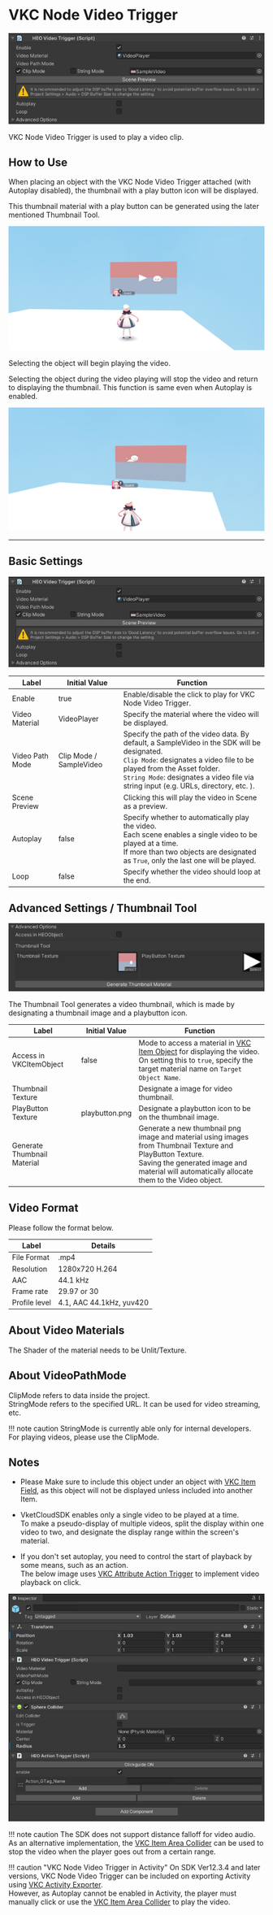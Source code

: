 # VKC Node Video Trigger

![HEOVideoTrigger_1](img/HEOVideoTrigger_1.jpg)

VKC Node Video Trigger is used to play a video clip.

## How to Use

When placing an object with the VKC Node Video Trigger attached (with Autoplay disabled), the thumbnail with a play button icon will be displayed.

This thumbnail material with a play button can be generated using the later mentioned Thumbnail Tool.

![HEOVideoTrigger_4](img/HEOVideoTrigger_4.jpg)

Selecting the object will begin playing the video.

Selecting the object during the video playing will stop the video and return to displaying the thumbnail. This function is same even when Autoplay is enabled.

![HEOVideoTrigger_5](img/HEOVideoTrigger_5.jpg)

---

## Basic Settings

![HEOVideoTrigger_1](img/HEOVideoTrigger_1.jpg)

| Label | Initial Value | Function |
| ---- | ---- | ---- |
| Enable | true | Enable/disable the click to play for VKC Node Video Trigger. |
| Video Material | VideoPlayer | Specify the material where the video will be displayed. |
| Video Path Mode | Clip Mode / SampleVideo | Specify the path of the video data. By default, a SampleVideo in the SDK will be designated. <br> `Clip Mode`: designates a video file to be played from the Asset folder. <br> `String Mode`: designates a video file via string input (e.g. URLs, directory, etc. ). |
| Scene Preview | | Clicking this will play the video in Scene as a preview. |
| Autoplay | false |Specify whether to automatically play the video.<br>Each scene enables a single video to be played at a time. <br> If more than two objects are designated as `True`, only the last one will be played.  |
| Loop | false | Specify whether the video should loop at the end. |

## Advanced Settings / Thumbnail Tool

![HEOVideoTrigger_2](img/HEOVideoTrigger_2.jpg)

The Thumbnail Tool generates a video thumbnail, which is made by designating a thumbnail image and a playbutton icon.

| Label | Initial Value | Function |
| ---- | ---- | ---- |
| Access in VKCItemObject | false | Mode to access a material in [VKC Item Object](VKCItemObject.md) for displaying the video. <br> On setting this to `true`, specify the target material name on `Target Object Name`.|
| Thumbnail Texture | | Designate a image for video thumbnail. |
| PlayButton Texture | playbutton.png | Designate a playbutton icon to be on the thumbnail image.  |
| Generate Thumbnail Material | | Generate a new thumbnail png image and material using images from Thumbnail Texture and PlayButton Texture. <br>Saving the generated image and material will automatically allocate them to the Video object. |

## Video Format

Please follow the format below.

| Label | Details |
| ---- | ---- |
| File Format | .mp4 |
| Resolution | 1280x720 H.264 |
| AAC | 44.1 kHz |
| Frame rate | 29.97 or 30 |
| Profile level | 4.1, AAC 44.1kHz, yuv420 |

## About Video Materials

The Shader of the material needs to be Unlit/Texture.

## About VideoPathMode

ClipMode refers to data inside the project.<br>
StringMode refers to the specified URL. It can be used for video streaming, etc.

!!! note caution
    StringMode is currently able only for internal developers.<br>
    For playing videos, please use the ClipMode.

## Notes

- Please Make sure to include this object under an object with [VKC Item Field](VKCItemField.md), as this object will not be displayed unless included into another Item. </br>

- VketCloudSDK enables only a single video to be played at a time.<br>To make a pseudo-display of multiple videos, split the display within one video to two, and designate the display range within the screen's material.

- If you don't set autoplay, you need to control the start of playback by some means, such as an action.<br>The below image uses [VKC Attribute Action Trigger](VKCAttributeActionTrigger.md) to implement video playback on click.

![HEOVideoTrigger_3](img/HEOVideoTrigger_3.jpg)

!!! note caution
    The SDK does not support distance falloff for video audio.<br>
    As an alternative implementation, the [VKC Item Area Collider](../VKCComponents/VKCItemAreaCollider.md) can be used to stop the video when the player goes out from a certain range.

!!! caution "VKC Node Video Trigger in Activity"
    On SDK Ver12.3.4 and later versions, VKC Node Video Trigger can be included on exporting Activity using [VKC Activity Exporter](../SDKTools/VKCActivityExporter.md).<br>
    However, as Autoplay cannot be enabled in Activity, the player must manually click or use the [VKC Item Area Collider](../VKCComponents/VKCItemAreaCollider.md) to play the video.
